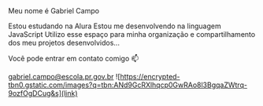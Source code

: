 ## <Boas vindas ao meu perfil> 
Meu nome é Gabriel Campo

Estou estudando na Alura
Estou me desenvolvendo na linguagem JavaScript
Utilizo esse espaço para minha organização e compartilhamento dos meu projetos desenvolvidos...

Você pode entrar em contato comigo 📫

gabriel.campo@escola.pr.gov.br ![https://encrypted-tbn0.gstatic.com/images?q=tbn:ANd9GcRXlhqcp0GwRAo8l3BgqaZWtrq-9ozfOgDCug&s](link)




